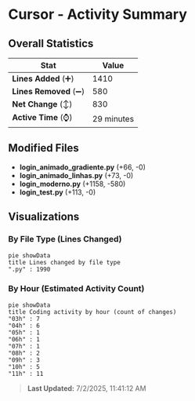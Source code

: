 # Cursor - Activity Summary 

## Overall Statistics

| Stat                   | Value                                                             |
| ---------------------- | ----------------------------------------------------------------- |
| **Lines Added** (➕)   | 1410                                          |
| **Lines Removed** (➖) | 580                                        |
| **Net Change** (↕)    | 830                |
| **Active Time** (⌚)   | 29 minutes |


## Modified Files
- **login_animado_gradiente.py** (+66, -0)
- **login_animado_linhas.py** (+73, -0)
- **login_moderno.py** (+1158, -580)
- **login_test.py** (+113, -0)

## Visualizations

### By File Type (Lines Changed)

```mermaid
pie showData
title Lines changed by file type
".py" : 1990
```

### By Hour (Estimated Activity Count)

```mermaid
pie showData
title Coding activity by hour (count of changes)
"03h" : 7
"04h" : 6
"05h" : 1
"06h" : 1
"07h" : 1
"08h" : 2
"09h" : 3
"10h" : 5
"11h" : 11
```


> **Last Updated:** 7/2/2025, 11:41:12 AM